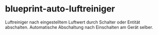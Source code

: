 # blueprint-auto-luftreiniger
Luftreiniger nach eingestelltem Luftwert durch Schalter oder Entität abschalten.
Automatische Abschaltung nach Einschalten am Gerät selber.
